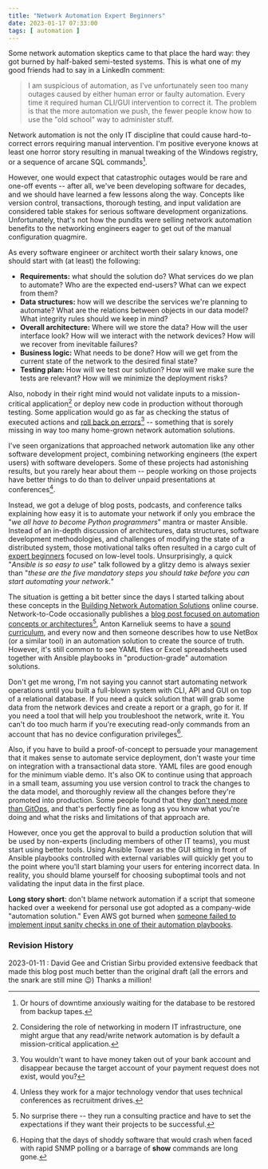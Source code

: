 ```yaml
---
title: "Network Automation Expert Beginners"
date: 2023-01-17 07:33:00
tags: [ automation ]
---
```

Some network automation skeptics came to that place the hard way: they got burned by half-baked semi-tested systems. This is what one of my good friends had to say in a LinkedIn comment:

> I am suspicious of automation, as I've unfortunately seen too many outages caused by either human error or faulty automation. Every time it required human CLI/GUI intervention to correct it. The problem is that the more automation we push, the fewer people know how to use the "old school" way to administer stuff.

Network automation is not the only IT discipline that could cause hard-to-correct errors requiring manual intervention. I'm positive everyone knows at least one horror story resulting in manual tweaking of the Windows registry, or a sequence of arcane SQL commands[^DT].
<!--more-->
[^DT]: Or hours of downtime anxiously waiting for the database to be restored from backup tapes.

However, one would expect that catastrophic outages would be rare and one-off events -- after all, we've been developing software for decades, and we should have learned a few lessons along the way. Concepts like version control, transactions, thorough testing, and input validation are considered table stakes for serious software development organizations. Unfortunately, that's not how the pundits were selling network automation benefits to the networking engineers eager to get out of the manual configuration quagmire.

As every software engineer or architect worth their salary knows, one should start with (at least) the following:

* **Requirements:** what should the solution do? What services do we plan to automate? Who are the expected end-users? What can we expect from them?
* **Data structures:** how will we describe the services we're planning to automate? What are the relations between objects in our data model? What integrity rules should we keep in mind?
* **Overall architecture:** Where will we store the data? How will the user interface look? How will we interact with the network devices? How will we recover from inevitable failures?
* **Business logic:** What needs to be done? How will we get from the current state of the network to the desired final state?
* **Testing plan:** How will we test our solution? How will we make sure the tests are relevant? How will we minimize the deployment risks? 

Also, nobody in their right mind would not validate inputs to a mission-critical application[^NAC] or deploy new code in production without thorough testing. Some application would go as far as checking the status of executed actions and [roll back on errors](https://blog.ipspace.net/2019/04/recovering-from-network-automation.html)[^BA] -- something that is sorely missing in way too many home-grown network automation solutions.

[^NAC]: Considering the role of networking in modern IT infrastructure, one might argue that any read/write network automation is by default a mission-critical application.

[^BA]: You wouldn't want to have money taken out of your bank account and disappear because the target account of your payment request does not exist, would you?

I've seen organizations that approached network automation like any other software development project, combining networking engineers (the expert users) with software developers. Some of these projects had astonishing results, but you rarely hear about them -- people working on those projects have better things to do than to deliver unpaid presentations at conferences[^RD].

[^RD]: Unless they work for a major technology vendor that uses technical conferences as recruitment drives.

Instead, we got a deluge of blog posts, podcasts, and conference talks explaining how easy it is to automate your network if only you embrace the "_we all have to become Python programmers_" mantra or master Ansible. Instead of an in-depth discussion of architectures, data structures, software development methodologies, and challenges of modifying the state of a distributed system, those motivational talks often resulted in a cargo cult of [expert beginners](https://blog.ipspace.net/2013/05/expert-beginners.html) focused on low-level tools. Unsurprisingly, a quick "_Ansible is so easy to use_" talk followed by a glitzy demo is always sexier than "_these are the five mandatory steps you should take before you can start automating your network._"

The situation is getting a bit better since the days I started talking about these concepts in the [Building Network Automation Solutions](https://www.ipspace.net/Building_Network_Automation_Solutions) online course. Network-to-Code occasionally publishes a [blog post focused on automation concepts or architectures](https://blog.networktocode.com/post/network-automation-architecture-part-03/)[^NSD], Anton Karneliuk seems to have a [sound curriculum](https://karneliuk.com/2022/12/tips-for-network-engineers-willing-to-transit-to-network-automation/), and every now and then someone describes how to use NetBox (or a similar tool) in an automation solution to create the source of truth. However, it's still common to see YAML files or Excel spreadsheets used together with Ansible playbooks in "production-grade" automation solutions.

[^NSD]: No surprise there -- they run a consulting practice and have to set the expectations if they want their projects to be successful.

Don't get me wrong, I'm not saying you cannot start automating network operations until you built a full-blown system with CLI, API and GUI on top of a relational database. If you need a quick solution that will grab some data from the network devices and create a report or a graph, go for it. If you need a tool that will help you troubleshoot the network, write it. You can't do too much harm if you're executing read-only commands from an account that has no device configuration privileges[^CRS].

[^CRS]: Hoping that the days of shoddy software that would crash when faced with rapid SNMP polling or a barrage of **show** commands are long gone.

Also, if you have to build a proof-of-concept to persuade your management that it makes sense to automate service deployment, don't waste your time on integration with a transactional data store. YAML files are good enough for the minimum viable demo. It's also OK to continue using that approach in a small team, assuming you use version control to track the changes to the data model, and thoroughly review all the changes before they're promoted into production. Some people found that they [don't need more than GitOps](https://blog.ipspace.net/2018/08/gitops-in-networking.html), and that's perfectly fine as long as you know what you're doing and what the risks and limitations of that approach are.

However, once you get the approval to build a production solution that will be used by non-experts (including members of other IT teams), you must start using better tools. Using Ansible Tower as the GUI sitting in front of Ansible playbooks controlled with external variables will quickly get you to the point where you'll start blaming your users for entering incorrect data. In reality, you should blame yourself for choosing suboptimal tools and not validating the input data in the first place.

**Long story short**: don't blame network automation if a script that someone hacked over a weekend for personal use got adopted as a company-wide "automation solution." Even AWS got burned when [someone failed to implement input sanity checks in one of their automation playbooks](https://aws.amazon.com/message/41926/).

### Revision History

2023-01-11
: David Gee and Cristian Sirbu provided extensive feedback that made this blog post much better than the original draft (all the errors and the snark are still mine 😉) Thanks a million!
